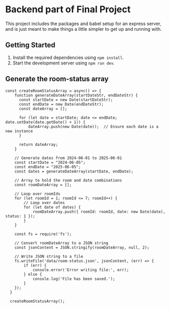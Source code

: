 # Backend part of Final Project

This project includes the packages and babel setup for an express server, and is just meant to make things a little simpler to get up and running with.

## Getting Started

1.  Install the required dependencies using `npm install`.
2.  Start the development server using `npm run dev`.

## Generate the room-status array

```
const createRoomStatusArray = async() => {
    function generateDateArray(startDateStr, endDateStr) {
      const startDate = new Date(startDateStr);
      const endDate = new Date(endDateStr);
      const dateArray = [];

      for (let date = startDate; date <= endDate; date.setDate(date.getDate() + 1)) {
          dateArray.push(new Date(date));  // Ensure each date is a new instance
      }

      return dateArray;
    }

    // Generate dates from 2024-06-01 to 2025-06-01
    const startDate = "2024-06-05";
    const endDate = "2025-06-05";
    const dates = generateDateArray(startDate, endDate);

    // Array to hold the room and date combinations
    const roomDateArray = [];

    // Loop over roomIds
    for (let roomId = 1; roomId <= 7; roomId++) {
        // Loop over dates
        for (let date of dates) {
            roomDateArray.push({ roomId: roomId, date: new Date(date), status: 1 });
        }
    }

    const fs = require('fs');

    // Convert roomDateArray to a JSON string
    const jsonContent = JSON.stringify(roomDateArray, null, 2);

    // Write JSON string to a file
    fs.writeFile('data/room-status.json', jsonContent, (err) => {
        if (err) {
            console.error('Error writing file:', err);
        } else {
            console.log('File has been saved.');
        }
    });
  }

  createRoomStatusArray();
```
